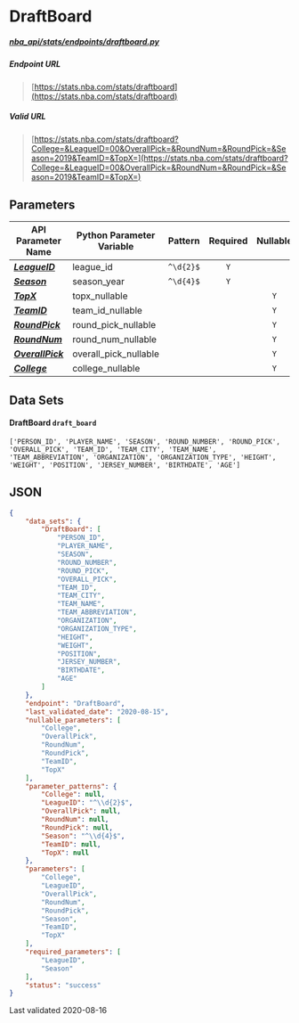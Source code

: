 # DraftBoard
##### [nba_api/stats/endpoints/draftboard.py](https://github.com/swar/nba_api/blob/master/src/nba_api/stats/endpoints/draftboard.py)

##### Endpoint URL
>[https://stats.nba.com/stats/draftboard](https://stats.nba.com/stats/draftboard)

##### Valid URL
>[https://stats.nba.com/stats/draftboard?College=&LeagueID=00&OverallPick=&RoundNum=&RoundPick=&Season=2019&TeamID=&TopX=](https://stats.nba.com/stats/draftboard?College=&LeagueID=00&OverallPick=&RoundNum=&RoundPick=&Season=2019&TeamID=&TopX=)

## Parameters
API Parameter Name | Python Parameter Variable | Pattern | Required | Nullable
------------ | ------------ | :-----------: | :---: | :---:
[_**LeagueID**_](https://github.com/swar/nba_api/blob/master/docs/nba_api/stats/library/parameters.md#LeagueID) | league_id | `^\d{2}$` | `Y` |  | 
[_**Season**_](https://github.com/swar/nba_api/blob/master/docs/nba_api/stats/library/parameters.md#Season) | season_year | `^\d{4}$` | `Y` |  | 
[_**TopX**_](https://github.com/swar/nba_api/blob/master/docs/nba_api/stats/library/parameters.md#TopX) | topx_nullable |  |  | `Y` | 
[_**TeamID**_](https://github.com/swar/nba_api/blob/master/docs/nba_api/stats/library/parameters.md#TeamID) | team_id_nullable |  |  | `Y` | 
[_**RoundPick**_](https://github.com/swar/nba_api/blob/master/docs/nba_api/stats/library/parameters.md#RoundPick) | round_pick_nullable |  |  | `Y` | 
[_**RoundNum**_](https://github.com/swar/nba_api/blob/master/docs/nba_api/stats/library/parameters.md#RoundNum) | round_num_nullable |  |  | `Y` | 
[_**OverallPick**_](https://github.com/swar/nba_api/blob/master/docs/nba_api/stats/library/parameters.md#OverallPick) | overall_pick_nullable |  |  | `Y` | 
[_**College**_](https://github.com/swar/nba_api/blob/master/docs/nba_api/stats/library/parameters.md#College) | college_nullable |  |  | `Y` | 

## Data Sets
#### DraftBoard `draft_board`
```text
['PERSON_ID', 'PLAYER_NAME', 'SEASON', 'ROUND_NUMBER', 'ROUND_PICK', 'OVERALL_PICK', 'TEAM_ID', 'TEAM_CITY', 'TEAM_NAME', 'TEAM_ABBREVIATION', 'ORGANIZATION', 'ORGANIZATION_TYPE', 'HEIGHT', 'WEIGHT', 'POSITION', 'JERSEY_NUMBER', 'BIRTHDATE', 'AGE']
```


## JSON
```json
{
    "data_sets": {
        "DraftBoard": [
            "PERSON_ID",
            "PLAYER_NAME",
            "SEASON",
            "ROUND_NUMBER",
            "ROUND_PICK",
            "OVERALL_PICK",
            "TEAM_ID",
            "TEAM_CITY",
            "TEAM_NAME",
            "TEAM_ABBREVIATION",
            "ORGANIZATION",
            "ORGANIZATION_TYPE",
            "HEIGHT",
            "WEIGHT",
            "POSITION",
            "JERSEY_NUMBER",
            "BIRTHDATE",
            "AGE"
        ]
    },
    "endpoint": "DraftBoard",
    "last_validated_date": "2020-08-15",
    "nullable_parameters": [
        "College",
        "OverallPick",
        "RoundNum",
        "RoundPick",
        "TeamID",
        "TopX"
    ],
    "parameter_patterns": {
        "College": null,
        "LeagueID": "^\\d{2}$",
        "OverallPick": null,
        "RoundNum": null,
        "RoundPick": null,
        "Season": "^\\d{4}$",
        "TeamID": null,
        "TopX": null
    },
    "parameters": [
        "College",
        "LeagueID",
        "OverallPick",
        "RoundNum",
        "RoundPick",
        "Season",
        "TeamID",
        "TopX"
    ],
    "required_parameters": [
        "LeagueID",
        "Season"
    ],
    "status": "success"
}
```

Last validated 2020-08-16